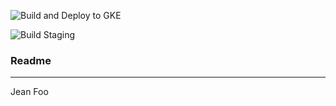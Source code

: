 ![Build and Deploy to GKE](https://github.com/isyutaro/nginx-ingress/workflows/Build%20and%20Deploy%20to%20GKE/badge.svg)

![Build Staging](https://github.com/isyutaro/nginx-ingress/workflows/Build%20Staging/badge.svg)

### Readme

---
Jean
Foo

